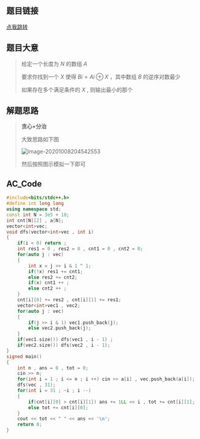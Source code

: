 ## 题目链接

[点我跳转](https://codeforces.com/contest/1417/problem/E)

## 题目大意

> 给定一个长度为 $N$ 的数组 $A$
>
> 要求你找到一个 $X$ 使得 $Bi = Ai ⊕ X$ ，其中数组 $B$ 的逆序对数最少
>
> 如果存在多个满足条件的 $X$ , 则输出最小的那个

## 解题思路

>**贪心+分治**
>
>大致思路如下图
>
>![image-20201008204542553](C:\Users\48939\AppData\Roaming\Typora\typora-user-images\image-20201008204542553.png)
>
>然后按照图示模拟一下即可

## AC_Code

```cpp
#include<bits/stdc++.h>
#define int long long
using namespace std;
const int N = 3e5 + 10;
int cnt[N][2] , a[N];
vector<int>vec;
void dfs(vector<int>vec , int i)
{
	if(i < 0) return ;
	int res1 = 0 , res2 = 0 , cnt1 = 0 , cnt2 = 0;
	for(auto j : vec)
	{
		int x = j >> i & 1 ^ 1;
		if(!x) res1 += cnt1;
		else res2 += cnt2;
		if(x) cnt1 ++ ; 
		else cnt2 ++ ; 
	} 
	cnt[i][0] += res2 , cnt[i][1] += res1;
	vector<int>vec1 , vec2;
	for(auto j : vec)
	{
		if(j >> i & 1) vec1.push_back(j);
		else vec2.push_back(j);
	}
	if(vec1.size()) dfs(vec1 , i - 1) ; 
	if(vec2.size()) dfs(vec2 , i - 1);
} 
signed main()
{
	int n , ans = 0 , tot = 0;
	cin >> n;
	for(int i = 1 ; i <= n ; i ++) cin >> a[i] , vec.push_back(a[i]);
	dfs(vec , 31);
	for(int i = 31 ; ~i ; i --)
	{
		if(cnt[i][0] > cnt[i][1]) ans += 1LL << i , tot += cnt[i][1];
		else tot += cnt[i][0];
	}
	cout << tot << " " << ans << '\n';
	return 0;
}
```

